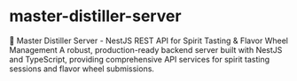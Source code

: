 # master-distiller-server
🍷 Master Distiller Server - NestJS REST API for Spirit Tasting &amp; Flavor Wheel Management  A robust, production-ready backend server built with NestJS and TypeScript, providing comprehensive API services for spirit tasting sessions and flavor wheel submissions. 
